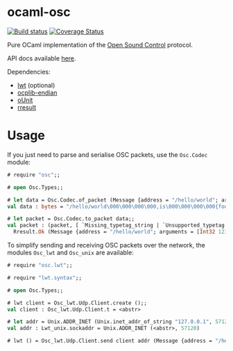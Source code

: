 ocaml-osc
=========

[![Build status](https://travis-ci.org/johnelse/ocaml-osc.png?branch=master)](https://travis-ci.org/johnelse/ocaml-osc)
[![Coverage Status](https://coveralls.io/repos/johnelse/ocaml-osc/badge.svg?branch=master&service=github)](https://coveralls.io/github/johnelse/ocaml-osc?branch=master)

Pure OCaml implementation of the
[Open Sound Control](http://opensoundcontrol.org/) protocol.

API docs available [here](https://johnelse.github.io/ocaml-osc/).

Dependencies:

* [lwt](http://ocsigen.org/lwt/) (optional)
* [ocplib-endian](https://github.com/OCamlPro/ocplib-endian)
* [oUnit](http://ounit.forge.ocamlcore.org/)
* [rresult](https://github.com/dbuenzli/rresult)

Usage
=====

If you just need to parse and serialise OSC packets, use the `Osc.Codec`
module:

``` ocaml
# require "osc";;

# open Osc.Types;;

# let data = Osc.Codec.of_packet (Message {address = "/hello/world"; arguments = [Int32 123l; String "foo"]});;
val data : bytes = "/hello/world\000\000\000\000,is\000\000\000\000{foo\000"

# let packet = Osc.Codec.to_packet data;;
val packet : (packet, [ `Missing_typetag_string | `Unsupported_typetag of char ]) Rresult.result =
  Rresult.Ok (Message {address = "/hello/world"; arguments = [Int32 123l; String "foo"]})
```

To simplify sending and receiving OSC packets over the network, the modules
`Osc_lwt` and `Osc_unix` are available:

``` ocaml
# require "osc.lwt";;

# require "lwt.syntax";;

# open Osc.Types;;

# lwt client = Osc_lwt.Udp.Client.create ();;
val client : Osc_lwt.Udp.Client.t = <abstr>

# let addr = Unix.ADDR_INET (Unix.inet_addr_of_string "127.0.0.1", 57120);;
val addr : Lwt_unix.sockaddr = Unix.ADDR_INET (<abstr>, 57120)

# lwt () = Osc_lwt.Udp.Client.send client addr (Message {address = "/hello/world"; arguments = [Int32 123l; String "foo"]});;
```

